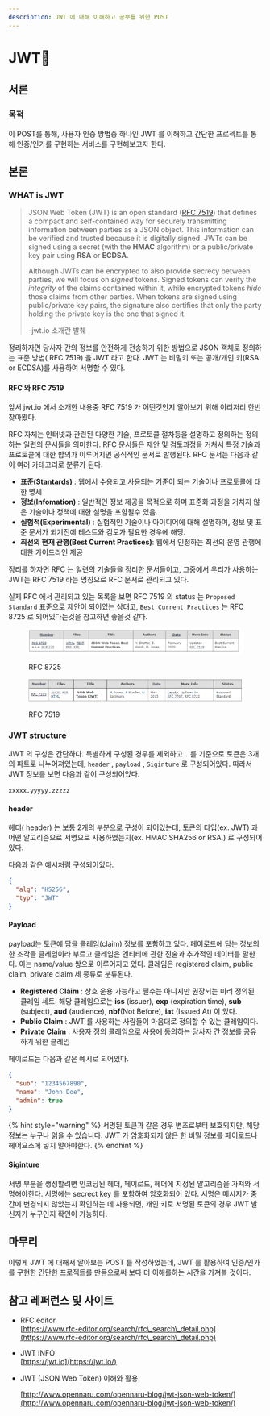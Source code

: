 ```yaml
---
description: JWT 에 대해 이해하고 공부를 위한 POST
---
```


# JWT🎫

## 서론

### 목적

이 POST를 통해, 사용자 인증 방법중 하나인 JWT 를 이해하고 간단한 프로젝트를 통해 인증/인가를 구현하는 서비스를 구현해보고자 한다.



## 본론

### WHAT is JWT&#x20;

> JSON Web Token (JWT) is an open standard ([RFC 7519](https://tools.ietf.org/html/rfc7519)) that defines a compact and self-contained way for securely transmitting information between parties as a JSON object. This information can be verified and trusted because it is digitally signed. JWTs can be signed using a secret (with the **HMAC** algorithm) or a public/private key pair using **RSA** or **ECDSA**.
>
> Although JWTs can be encrypted to also provide secrecy between parties, we will focus on _signed_ tokens. Signed tokens can verify the _integrity_ of the claims contained within it, while encrypted tokens _hide_ those claims from other parties. When tokens are signed using public/private key pairs, the signature also certifies that only the party holding the private key is the one that signed it.
>
> \-jwt.io 소개란 발췌

정리하자면 당사자 간의 정보를 안전하게 전송하기 위한 방법으로 JSON 객체로 정의하는 표준 방법( RFC 7519) 을 JWT 라고 한다. JWT 는 비밀키 또는 공개/개인 키(RSA or ECDSA)를 사용하여 서명할 수 있다.

#### RFC 와 RFC 7519

앞서 jwt.io 에서 소개한 내용중 RFC 7519 가 어떤것인지 알아보기 위해 이리저리 한번 찾아봤다.

RFC 자체는 인터넷과 관련된 다양한 기술, 프로토콜 절차등을 설명하고 정의하는 정의하는 일련의 문서들을 의미한다. RFC 문서들은 제안 및 검토과정을 거쳐서 특정 기술과 프로토콜에 대한 합의가 이루어지면 공식적인 문서로 발행된다. RFC 문서는 다음과 같이 여러 카테고리로 분류가 된다.

* **표준(Stantards)** : 웹에서 수용되고 사용되는 기준이 되는 기술이나 프로토콜에 대한 명세
* **정보(Infomation)** : 일반적인 정보 제공을 목적으로 하며 표준화 과정을 거치지 않은 기술이나 정책에 대한 설명을 포함될수 있음.
* **실험적(Experimental)** : 실험적인 기술이나 아이디어에 대해 설명하며, 정보 및 표준 문서가 되기전에 테스트와 검토가 필요한 경우에 해당.
* **최선의 현재 관행(Best Current Practices)**: 웹에서 인정하는 최선의 운영 관행에 대한 가이드라인 제공

정리를 하자면 RFC 는 일련의 기술들을 정리한 문서들이고, 그중에서 우리가 사용하는 JWT는 RFC 7519 라는 명칭으로 RFC 문서로 관리되고 있다.

실제 RFC 에서 관리되고 있는 목록을 보면 RFC 7519 의 status 는 `Proposed Standard` 표준으로 제안이 되어있는 상태고, `Best Current Practices` 는 RFC 8725 로 되어있다는것을 참고하면 좋을것 같다.

<figure><img src="../../.gitbook/assets/image (29).png" alt=""><figcaption><p>RFC 8725</p></figcaption></figure>

<figure><img src="../../.gitbook/assets/image (30).png" alt=""><figcaption><p>RFC 7519</p></figcaption></figure>



### JWT structure

JWT 의 구성은 간단하다. 특별하게 구성된 경우를 제외하고 `.` 를 기준으로 토큰은 3개의 파트로 나누어져있는데, `header` , `payload` , `Siginture` 로 구성되어있다.  따라서 JWT 정보를 보면 다음과 같이 구성되어있다.

`xxxxx.yyyyy.zzzzz`

#### header

헤더( header) 는 보통 2개의 부분으로 구성이 되어있는데, 토큰의 타입(ex. JWT) 과 어떤 알고리즘으로 서명으로 사용하였는지(ex. HMAC SHA256 or RSA.) 로 구성되어있다.

다음과 같은 예시처럼 구성되어있다.

```json
{
  "alg": "HS256",
  "typ": "JWT"
}
```

#### Payload

payload는 토큰에 담을 클레임(claim) 정보를 포함하고 있다. 페이로드에 담는 정보의 한 조각을 클레임이라 부르고 클레임은 엔티티에 관한 진술과 추가적인 데이터를 말한다. 이는 name/value 쌍으로 이루어지고 있다. 클레임은 registered claim, public claim, private claim 세 종류로 분류된다.

* **Registered Claim** : 상호 운용 가능하고 필수는 아니지만 권장되는 미리 정의된 클레임 세트. 해당 클레임으로는 **iss** (issuer), **exp** (expiration time), **sub** (subject), **aud** (audience), **nbf**(Not Before), **iat** (Issued At) 이 있다.
* **Public Claim** : JWT 를 사용하는 사람들이 마음대로 정의할 수 있는 클레임이다.&#x20;
* **Private Claim** : 사용자 정의 클레임으로 사용에 동의하는 당사자 간 정보를 공유하기 위한 클레임

페이로드는 다음과 같은 예시로 되어있다.

```json
{
  "sub": "1234567890",
  "name": "John Doe",
  "admin": true
}
```

{% hint style="warning" %}
서명된 토큰과 같은 경우 변조로부터 보호되지만, 해당 정보는 누구나 읽을 수 있습니다. JWT 가 암호화되지 않은 한 비밀 정보를 페이로드나 헤어요소에 넣지 말아야한다.
{% endhint %}

#### Siginture&#x20;

서명 부분을 생성할려면 인코딩된 헤더, 페이로드, 헤더에 지정된 알고리즘을 가져와 서명해야한다. 서명에는 secrect key 를 포함하여 암호화되어 있다. 서명은 메시지가 중간에 변경되지 않았는지 확인하는 데 사용되면, 개인 키로 서명된 토큰의 경우 JWT 발신자가 누구인지 확인이 가능하다.



## 마무리

이렇게 JWT 에 대해서 알아보는 POST 를 작성하였는데, JWT 를 활용하여 인증/인가를 구현한 간단한 프로젝트를 만듬으로써 보다 더 이해를하는 시간을 가져볼 것이다.



## 참고 레퍼런스 및 사이트

* RFC editor\
  [https://www.rfc-editor.org/search/rfc\_search\_detail.php](https://www.rfc-editor.org/search/rfc\_search\_detail.php)
* JWT INFO\
  [https://jwt.io](https://jwt.io/)
*   JWT (JSON Web Token) 이해와 활용

    [http://www.opennaru.com/opennaru-blog/jwt-json-web-token/](http://www.opennaru.com/opennaru-blog/jwt-json-web-token/)
